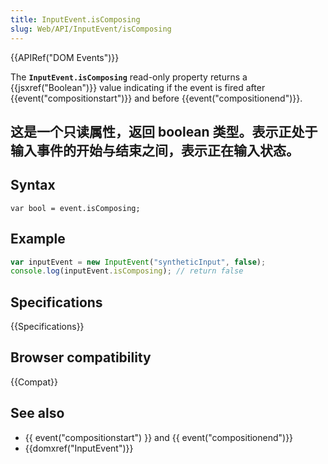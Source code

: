 ```yaml
---
title: InputEvent.isComposing
slug: Web/API/InputEvent/isComposing
---
```

{{APIRef("DOM Events")}}

The **`InputEvent.isComposing`** read-only property returns a {{jsxref("Boolean")}} value indicating if the event is fired after {{event("compositionstart")}} and before {{event("compositionend")}}.

## 这是一个只读属性，返回 boolean 类型。表示正处于输入事件的开始与结束之间，表示正在输入状态。

## Syntax

```plain
var bool = event.isComposing;
```

## Example

```js
var inputEvent = new InputEvent("syntheticInput", false);
console.log(inputEvent.isComposing); // return false
```

## Specifications

{{Specifications}}

## Browser compatibility

{{Compat}}

## See also

- {{ event("compositionstart") }} and {{ event("compositionend")}}
- {{domxref("InputEvent")}}
